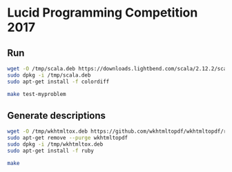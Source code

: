 # Lucid Programming Competition 2017

## Run

```sh
wget -O /tmp/scala.deb https://downloads.lightbend.com/scala/2.12.2/scala-2.12.2.deb
sudo dpkg -i /tmp/scala.deb
sudo apt-get install -f colordiff
```

```sh
make test-myproblem
```

## Generate descriptions

```sh
wget -O /tmp/wkhtmltox.deb https://github.com/wkhtmltopdf/wkhtmltopdf/releases/download/0.12.2.1/wkhtmltox-0.12.2.1_linux-trusty-amd64.deb
sudo apt-get remove --purge wkhtmltopdf
sudo dpkg -i /tmp/wkhtmltox.deb
sudo apt-get install -f ruby
```

```sh
make
```
